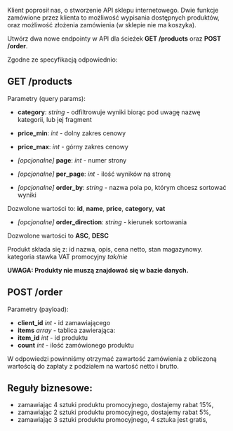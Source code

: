 Klient poprosił nas, o stworzenie API sklepu internetowego.
Dwie funkcje zamówione przez klienta to możliwość wypisania dostępnych produktów, oraz możliwość złożenia zamówienia (w sklepie nie ma koszyka).

Utwórz dwa nowe endpointy w API dla ścieżek **GET /products** oraz **POST /order**.

Zgodne ze specyfikacją odpowiednio:

GET /products
-------------

Parametry (query params):

- **category**: _string_ - odfiltrowuje wyniki biorąc pod uwagę nazwę kategorii, lub jej fragment
- **price_min**: _int_ - dolny zakres cenowy
- **price_max**: _int_ - górny zakres cenowy

- _[opcjonalne]_ **page**: _int_ - numer strony
- _[opcjonalne]_ **per_page**: _int_ - ilość wyników na stronę
- _[opcjonalne]_ **order_by**: _string_ - nazwa pola po, którym chcesz sortować wyniki

Dozwolone wartości to: **id**, **name**, **price**, **category**, **vat**

- _[opcjonalne]_ **order_direction**: _string_ - kierunek sortowania

Dozwolone wartości to **ASC**, **DESC**

Produkt składa się z:
id
nazwa,
opis,
cena netto,
stan magazynowy.
kategoria
stawka VAT
promocyjny  _tak/nie_

**UWAGA: Produkty nie muszą znajdować się w bazie danych.**

POST /order
-----------

Parametry (payload):

- **client_id** _int_ - id zamawiającego
- **items** _array_ - tablica zawierająca:
- **item_id** _int_ - id produktu
- **count** _int_ - ilość zamówionego produktu

W odpowiedzi powinniśmy otrzymać zawartość zamówienia z obliczoną wartością do zapłaty z podziałem na wartość netto i brutto.

Reguły biznesowe:
-----------------

- zamawiając 4 sztuki produktu promocyjnego, dostajemy rabat 15%,
- zamawiając 2 sztuki produktu promocyjnego, dostajemy rabat 5%,
- zamawiając 3 sztuki produktu promocyjnego, 4 sztuka jest gratis,
